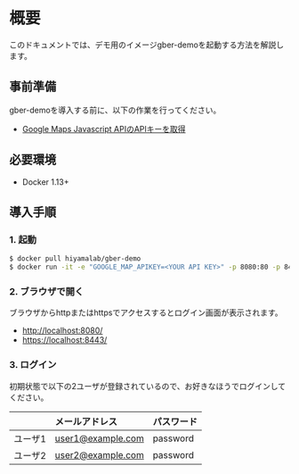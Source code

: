 # 概要

このドキュメントでは、デモ用のイメージgber-demoを起動する方法を解説します。

## 事前準備

gber-demoを導入する前に、以下の作業を行ってください。

* [Google Maps Javascript APIのAPIキーを取得](https://developers.google.com/maps/documentation/javascript/get-api-key#key)

## 必要環境

* Docker 1.13+

## 導入手順

### 1. 起動

```bash
$ docker pull hiyamalab/gber-demo
$ docker run -it -e "GOOGLE_MAP_APIKEY=<YOUR API KEY>" -p 8080:80 -p 8443:443 hiyamalab/gber-demo
```

### 2. ブラウザで開く

ブラウザからhttpまたはhttpsでアクセスするとログイン画面が表示されます。

* <http://localhost:8080/>
* <https://localhost:8443/>

### 3. ログイン

初期状態で以下の2ユーザが登録されているので、お好きなほうでログインしてください。

|       | メールアドレス        | パスワード |
| :---- | :---------------- | :------- |
| ユーザ1 | user1@example.com | password |
| ユーザ2 | user2@example.com | password |
